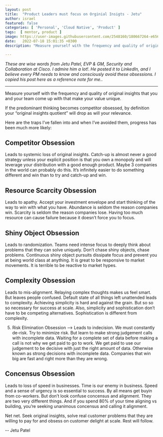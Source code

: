 ```yaml
---
layout: post
title:  "Product Leaders must focus on Orginial Insigts - Jetu"
author: israel
featured: false
categories: [ 'Personal', 'Cloud Native', 'Product' ]
tags:  [ mentor, product ]
image: https://user-images.githubusercontent.com/2548160/180667264-e656bcf1-013b-4f30-b233-6f7cf893bf99.jpg
date:   2022-07-18 15:01:35 +0300
description: "Measure yourself with the frequency and quality of original insights that you and your team come up with that make your value unique..."

---
```


_These are wise words from Jetu Patel, EVP & GM, Security and Collaboration at Cisco._
_I admire him a lot!_. _He posted it to LinkedIn, and I believe every PM needs to know and consciously avoid these obsessions._ _I copied his post here as a reference note for me.._

-------

 
Measure yourself with the frequency and quality of original insights that you and your team come up with that make your value unique.

If the predominant thinking becomes competitor obsessed, by definition your “original insights quotient” will drop as will your relevance.

Here are the traps I’ve fallen into and when I’ve avoided them, progress has been much more likely:


## Competitor Obsession

 Leads to systemic loss of original insights. Catch-up is almost never a good strategy unless your explicit position is that you own a monopoly and will leverage your distribution with a good enough product. Maybe 3 companies in the world can probably do this. It’s infinitely easier to do something different and win than to try and catch-up and win.


## Resource Scarcity Obsession 

Leads to apathy. Accept your investment envelope and start thinking of the way to win with what you have. Abundance is seldom the reason companies win. Scarcity is seldom the reason companies lose. Having too much resource can cause failure because it doesn’t force you to focus.


## Shiny Object Obsession

 Leads to randomization. Teams need intense focus to deeply think about problems that they can solve uniquely. Don’t chase shiny objects, chase problems. Continuous shiny object pursuits dissipate focus and prevent you at being world class at anything. It is great to be responsive to market movements. It is terrible to be reactive to market hypes.


## Complexity Obsession

 Leads to mis-alignment. Relaying complex thoughts makes us feel smart. But leaves people confused. Default state of all things left unattended leads to complexity. Achieving simplicity is hard and against the grain. But so so so necessary for success at scale. Also, simplicity and sophistication don’t have to be competing alternatives. Sophistication is different from complexity.

5) Risk Elimination Obsession —> Leads to indecision. We must constantly de-risk. Try to minimize risk. But learn to make strong judgement calls with incomplete data. Waiting for a complete set of data before making a call is not why we get paid to go to work. We get paid to use our judgement to be decisive with just the right amount of data. Otherwise known as strong decisions with incomplete data. Companies that win big are fast and right more than they are wrong.


## Concensus Obsession

Leads to loss of speed in businesses. Time is our enemy in business. Speed and a sense of urgency is so essential to success. By all means get buyin from co-workers. But don’t look confuse concensus and alignment. They are two very different things. And if you spend 80% of your time aligning vs building, you’re seeking unanimous concensus and calling it alignment.

Net net. Seek original insights, solve real customer problems that they are willing to pay for and obsess on customer delight at scale. Rest will follow.


-- Jetu Patel